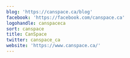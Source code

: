 ```yaml
---
blog: 'https://canspace.ca/blog'
facebook: 'https://facebook.com/canspace.ca'
logohandle: canspaceca
sort: canspace
title: CanSpace
twitter: canspace_ca
website: 'https://www.canspace.ca/'
---
```

